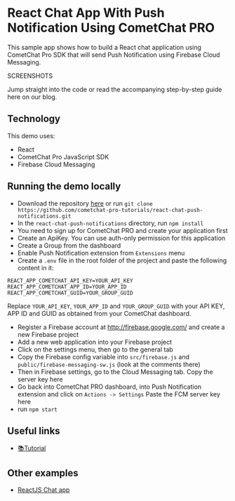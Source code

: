 # React Chat App With Push Notification Using CometChat PRO

This sample app shows how to build a React chat application using CometChat Pro SDK that will send Push Notification using Firebase Cloud Messaging. 

SCREENSHOTS

Jump straight into the code or read the accompanying step-by-step guide here on our blog.

## Technology

This demo uses:

* React
* CometChat Pro JavaScript SDK
* Firebase Cloud Messaging

## Running the demo locally

* Download the repository [here](https://github.com/cometchat-pro-tutorials/react-chat-push-notifications/archive/master.zip) or run `git clone https://github.com/cometchat-pro-tutorials/react-chat-push-notifications.git`
* In the `react-chat-push-notifications` directory, run `npm install`
* You need to sign up for CometChat PRO and create your application first
* Create an ApiKey. You can use auth-only permission for this application
* Create a Group from the dashboard
* Enable Push Notification extension from `Extensions` menu
* Create a `.env` file in the root folder of the project and paste the following content in it:

```
REACT_APP_COMETCHAT_API_KEY=YOUR_API_KEY
REACT_APP_COMETCHAT_APP_ID=YOUR_APP_ID
REACT_APP_COMETCHAT_GUID=YOUR_GROUP_GUID
```

Replace `YOUR_API_KEY`, `YOUR_APP_ID` and `YOUR_GROUP_GUID` with your API KEY, APP ID and GUID as obtained from your CometChat dashboard.

* Register a Firebase account at http://firebase.google.com/ and create a new Firebase project
* Add a new web application into your Firebase project
* Click on the settings menu, then go to the general tab
* Copy the Firebase config variable into `src/firebase.js` and `public/firebase-messaging-sw.js` (look at the comments there)
* Then in Firebase settings, go to the Cloud Messaging tab. Copy the server key here
* Go back into CometChat PRO dashboard, into Push Notification extension and click on `Actions -> Settings` Paste the FCM server key here
* run `npm start`

## Useful links

* [📚Tutorial](https://prodocs.cometchat.com/docs)

## Other examples

* [ReactJS Chat app](https://github.com/cometchat-pro/javascript-reactjs-chat-app)